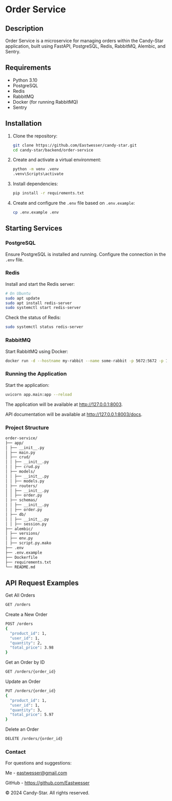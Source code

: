 # Order Service

## Description

Order Service is a microservice for managing orders within the Candy-Star application, built using FastAPI, PostgreSQL,
Redis, RabbitMQ, Alembic, and Sentry.

## Requirements

- Python 3.10
- PostgreSQL
- Redis
- RabbitMQ
- Docker (for running RabbitMQ)
- Sentry

## Installation

1. Clone the repository:

    ```sh
    git clone https://github.com/Eastwesser/candy-star.git
    cd candy-star/backend/order-service
    ```

2. Create and activate a virtual environment:

    ```sh
    python -m venv .venv
    .venv\Scripts\activate
    ```

3. Install dependencies:

    ```sh
    pip install -r requirements.txt
    ```

4. Create and configure the `.env` file based on `.env.example`:

    ```sh
    cp .env.example .env
    ```

## Starting Services

### PostgreSQL

Ensure PostgreSQL is installed and running. Configure the connection in the `.env` file.

### Redis

Install and start the Redis server:

```sh
# On Ubuntu
sudo apt update
sudo apt install redis-server
sudo systemctl start redis-server
```

Check the status of Redis:

```sh
sudo systemctl status redis-server
```

### RabbitMQ

Start RabbitMQ using Docker:

```sh
docker run -d --hostname my-rabbit --name some-rabbit -p 5672:5672 -p 15672:15672 rabbitmq:3-management
```

### Running the Application

Start the application:

```sh
uvicorn app.main:app --reload
```

The application will be available at http://127.0.0.1:8003.

API documentation will be available at http://127.0.0.1:8003/docs.

### Project Structure

```markdown
order-service/
├── app/
│ ├── __init__.py
│ ├── main.py
│ ├── crud/
│ │ ├── __init__.py
│ │ ├── crud.py
│ ├── models/
│ │ ├── __init__.py
│ │ ├── models.py
│ ├── routers/
│ │ ├── __init__.py
│ │ ├── order.py
│ ├── schemas/
│ │ ├── __init__.py
│ │ ├── order.py
│ ├── db/
│ │ ├── __init__.py
│ │ ├── session.py
├── alembic/
│ ├── versions/
│ ├── env.py
│ ├── script.py.mako
├── .env
├── .env.example
├── Dockerfile
├── requirements.txt
└── README.md
```

## API Request Examples

Get All Orders

```sh
GET /orders
```

Create a New Order

```sh
POST /orders
{
  "product_id": 1,
  "user_id": 1,
  "quantity": 2,
  "total_price": 3.98
}
```

Get an Order by ID

```sh
GET /orders/{order_id}
```

Update an Order

```sh
PUT /orders/{order_id}
{
  "product_id": 1,
  "user_id": 1,
  "quantity": 3,
  "total_price": 5.97
}
```

Delete an Order

```sh
DELETE /orders/{order_id}
```

### Contact

For questions and suggestions:

Me - eastwesser@gmail.com

GitHub - https://github.com/Eastwesser

© 2024 Candy-Star. All rights reserved.
